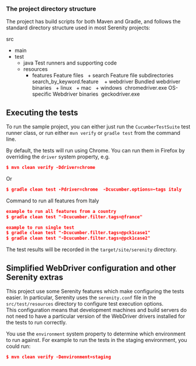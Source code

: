### The project directory structure
The project has build scripts for both Maven and Gradle, and follows the standard directory structure used in most Serenity projects:

src
  + main
  + test
    + java                        Test runners and supporting code
    + resources
      + features                  Feature files
          + search                  Feature file subdirectories 
             search_by_keyword.feature 
       + webdriver                 Bundled webdriver binaries
         + linux
         + mac
         + windows 
           chromedriver.exe       OS-specific Webdriver binaries 
           geckodriver.exe


## Executing the tests

To run the sample project, you can either just run the `CucumberTestSuite` test runner class, or run either `mvn verify` or `gradle test` from the command line.

By default, the tests will run using Chrome. You can run them in Firefox by overriding the `driver` system property, e.g.
```json
$ mvn clean verify -Ddriver=chrome
```
Or 
```json
$ gradle clean test -Pdriver=chrome  -Dcucumber.options=–tags italy
```

Command to run all features from Italy

```json
example to run all features from a country
$ gradle clean test "-Dcucumber.filter.tags=@france"

example to run single test
$ gradle clean test "-Dcucumber.filter.tags=@pck1case1"
$ gradle clean test "-Dcucumber.filter.tags=@pck1case2"
```

The test results will be recorded in the `target/site/serenity` directory.

## Simplified WebDriver configuration and other Serenity extras
This project use some Serenity features which make configuring the tests easier.
In particular, Serenity uses the `serenity.conf` file in the `src/test/resources` directory to configure test execution options.  
This configuration means that development machines and build servers do not need to have a particular version of the WebDriver drivers installed for the tests to run correctly.

You use the `environment` system property to determine which environment to run against. For example to run the tests in the staging environment, you could run:
```json
$ mvn clean verify -Denvironment=staging
```
